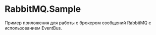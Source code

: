 # RabbitMQ.Sample
Пример приложения для работы с брокером сообщений RabbitMQ с использованием EventBus.

